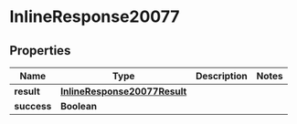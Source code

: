 # InlineResponse20077

## Properties
Name | Type | Description | Notes
------------ | ------------- | ------------- | -------------
**result** | [**InlineResponse20077Result**](InlineResponse20077Result.md) |  | 
**success** | **Boolean** |  | 
